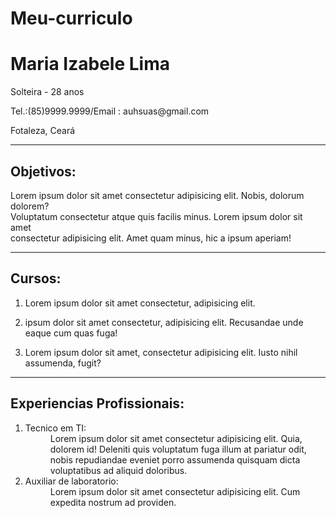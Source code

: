 # Meu-curriculo
<!DOCTYPE html>
<html lang="pt-br">
<head>
    <meta charset="UTF-8">
    <meta name="viewport" content="width=device-width, initial-scale=1.0">
    <title>Meu curriculo</title>
</head>
<body>
    <h1>Maria Izabele Lima</h1>
        <p>Solteira - 28 anos</p>
        <p>Tel.:(85)9999.9999/Email : auhsuas@gmail.com</p>
        <p>Fotaleza, Ceará</p>
    <hr>
    <h2>Objetivos:</h2>
        <p>
            Lorem ipsum dolor sit amet consectetur adipisicing elit. Nobis, dolorum dolorem?
            <br> Voluptatum consectetur atque quis facilis minus. Lorem ipsum dolor sit amet 
            <br>consectetur adipisicing elit. Amet quam minus, hic a ipsum aperiam!
        </p>
    <hr>
    <h2>Cursos:</h2>
        <ol>
            <li>
                <p>Lorem ipsum dolor sit amet consectetur, adipisicing elit.</p>
            </li>
            <li>
                <p>ipsum dolor sit amet consectetur, adipisicing elit. Recusandae unde eaque cum quas fuga!</p>
            </li>
            <li>
                <p>Lorem ipsum dolor sit amet, consectetur adipisicing elit. Iusto nihil assumenda, fugit?</p>
            </li>
        </ol>
    <hr>
    <h2>Experiencias Profissionais:</h2>
        <ol>
            <li>
                Tecnico em TI:
                <dd>Lorem ipsum dolor sit amet consectetur adipisicing elit. Quia, dolorem id! Deleniti quis voluptatum fuga illum at pariatur odit, 
                    <br> nobis repudiandae eveniet porro assumenda quisquam dicta voluptatibus ad aliquid doloribus.</dd>
            </li>
            <li>
                Auxiliar de laboratorio:
                <dd>Lorem ipsum dolor sit amet consectetur adipisicing elit. Cum expedita nostrum ad providen.</dd>
            </li>
        </ol>
</body>
</html>
